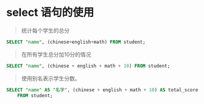 # select 语句的使用

> 统计每个学生的总分
>
```sql
SELECT "name", (chinese+english+math) FROM student;
```

> 在所有学生总分加10分的情况
>
```sql
SELECT "name", (chinese + english + math + 10) FROM student;
```

> 使用别名表示学生分数。
>
```sql
SELECT "name" AS "名字", (chinese + english + math + 10) AS total_score 
	FROM student;

```
